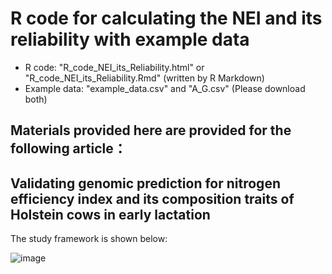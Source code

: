 # R code for calculating the NEI and its reliability with example data

* R code:  "R_code_NEI_its_Reliability.html" or "R_code_NEI_its_Reliability.Rmd" (written by R Markdown)
* Example data: "example_data.csv" and "A_G.csv" (Please download both)





## Materials provided here are provided for the following article：

## Validating genomic prediction for nitrogen efficiency index and its composition traits of Holstein cows in early lactation


The study framework is shown below:

![image](https://user-images.githubusercontent.com/55590706/201384742-f9f06d83-3e65-4c66-af52-ee56c1e97c19.png)
